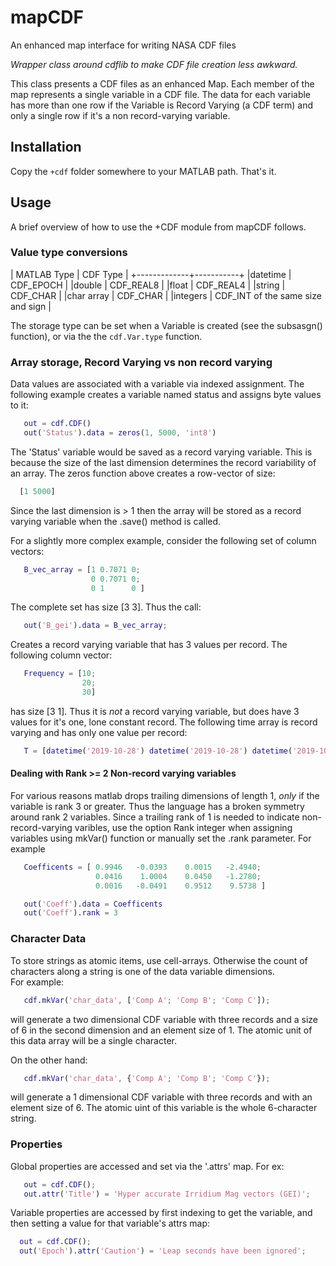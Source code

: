 # mapCDF
An enhanced map interface for writing NASA CDF files

*Wrapper class around cdflib to make CDF file creation less awkward.*

This class presents a CDF files as an enhanced Map.  Each member of the map
represents a single variable in a CDF file.  The data for each variable
has more than one row if the Variable is Record Varying (a CDF term) and 
only a single row if it's a non record-varying variable.


## Installation

Copy the `+cdf` folder somewhere to your MATLAB path.  That's it.

 
## Usage

A brief overview of how to use the +CDF module from mapCDF follows.

### Value type conversions
  
| MATLAB Type |  CDF Type |
+-------------+-----------+
|datetime     | CDF_EPOCH |
|double       | CDF_REAL8 |
|float        | CDF_REAL4 |
|string       | CDF_CHAR  |
|char array   | CDF_CHAR  |
|integers     | CDF_INT of the same size and sign |

The storage type can be set when a Variable is created (see the subsasgn()
function), or via the the `cdf.Var.type` function.

### Array storage, Record Varying vs non record varying

Data values are associated with a variable via indexed assignment.  The
following example creates a variable named status and assigns byte values
to it:
```matlab
   out = cdf.CDF()
   out('Status').data = zeros(1, 5000, 'int8')
```
 The 'Status' variable would be saved as a record varying variable.  This 
 is because the size of the last dimension determines the record
 variability of an array.  The zeros function above creates a row-vector
 of size: 
 ```matlab
   [1 5000]
```
Since the last dimension is > 1 then the array will be stored as a record 
varying variable when the .save() method is called.
 
For a slightly more complex example, consider the following set of column
vectors:
```matlab
   B_vec_array = [1 0.7071 0; 
                  0 0.7071 0; 
                  0 1      0 ]
```
The complete set has size [3 3].  Thus the call:
```matlab
   out('B_gei').data = B_vec_array;
```
Creates a record varying variable that has 3 values per record.  The
following column vector:
```matlab
   Frequency = [10; 
                20; 
                30]
```
has size [3 1].  Thus it is *not* a record varying variable, but does
have 3 values for it's one, lone constant record.  The following time
array is record varying and has only one value per record:
```matlab
   T = [datetime('2019-10-28') datetime('2019-10-28') datetime('2019-10-28')]
```

#### Dealing with Rank >= 2 Non-record varying variables

For various reasons matlab drops trailing dimensions of length 1,
*only* if the variable is rank 3 or greater.  Thus the language 
has a broken symmetry around rank 2 variables.  Since a trailing 
rank of 1 is needed to indicate non-record-varying varibles, use the
option Rank integer when assigning variables using mkVar() function
or manually set the .rank parameter.  For example
```matlab
   Coefficents = [ 0.9946   -0.0393    0.0015   -2.4940; 
                   0.0416    1.0004    0.0450   -1.2780;
                   0.0016   -0.0491    0.9512    9.5738 ]

   out('Coeff').data = Coefficents
   out('Coeff').rank = 3    
```

### Character Data

To store strings as atomic items, use cell-arrays.  Otherwise the count
of characters along a string is one of the data variable dimensions.  
For example:
```matlab
   cdf.mkVar('char_data', ['Comp A'; 'Comp B'; 'Comp C']);
```
will generate a two dimensional CDF variable with three records and a
size of 6 in the second dimension and an element size of  1.  The atomic
unit of this data array will be a single character.

On the other hand:
```matlab 
   cdf.mkVar('char_data', {'Comp A'; 'Comp B'; 'Comp C'});
```
will generate a 1 dimensional CDF variable with three records and
with an element size of 6.  The atomic uint of this variable is 
the whole 6-character string.

### Properties

Global properties are accessed and set via the '.attrs' map.  For ex:
```matlab
   out = cdf.CDF();
   out.attr('Title') = 'Hyper accurate Irridium Mag vectors (GEI)';
 ```
 Variable properties are accessed by first indexing to get the variable,
 and then setting a value for that variable's attrs map:
```matlab
  out = cdf.CDF();
  out('Epoch').attr('Caution') = 'Leap seconds have been ignored';
```
